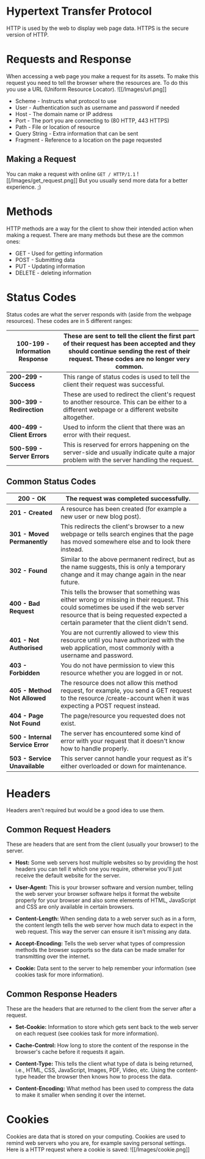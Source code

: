 # Hypertext Transfer Protocol
HTTP is used by the web to display web page data. HTTPS is the secure version of HTTP.
# Requests and Response
When accessing a web page you make a request for its assets. To make this request you need to tell the browser where the resources are.
To do this you use a URL (Uniform Resource Locator).
![[/Images/url.png]]
- Scheme - Instructs what protocol to use
- User - Authentication such as username and password if needed
- Host - The domain name or IP address
- Port - The port you are connecting to (80 HTTP, 443 HTTPS)
- Path - File or location of resource
- Query String - Extra information that can be sent
- Fragment - Reference to a location on the page requested

## Making a Request
You can make a request with online `GET / HTTP/1.1`
![[/Images/get_request.png]]
But you usually send more data for a better experience. ;)

# Methods
HTTP methods are a way for the client to show their intended action when making a request. There are many methods but these are the common ones:
- GET - Used for getting information
- POST - Submitting data
- PUT - Updating information
- DELETE - deleting information

# Status Codes
Status codes are what the server responds with (aside from the webpage resources). These codes are in 5 different ranges:

| **100-199 - Information Response** | These are sent to tell the client the first part of their request has been accepted and they should continue sending the rest of their request. These codes are no longer very common. |
| ---------------------------------- | -------------------------------------------------------------------------------------------------------------------------------------------------------------------------------------- |
| **200-299 - Success**              | This range of status codes is used to tell the client their request was successful.                                                                                                    |
| **300-399 - Redirection**          | These are used to redirect the client's request to another resource. This can be either to a different webpage or a different website altogether.                                      |
| **400-499 - Client Errors**        | Used to inform the client that there was an error with their request.                                                                                                                  |
| **500-599 - Server Errors**        | This is reserved for errors happening on the server-side and usually indicate quite a major problem with the server handling the request.                                              |
## Common Status Codes
| **200 - OK**                     | The request was completed successfully.                                                                                                                                                                                       |
| -------------------------------- | ----------------------------------------------------------------------------------------------------------------------------------------------------------------------------------------------------------------------------- |
| **201 - Created**                | A resource has been created (for example a new user or new blog post).                                                                                                                                                        |
| **301 - Moved Permanently**      | This redirects the client's browser to a new webpage or tells search engines that the page has moved somewhere else and to look there instead.                                                                                |
| **302 - Found**                  | Similar to the above permanent redirect, but as the name suggests, this is only a temporary change and it may change again in the near future.                                                                                |
| **400 - Bad Request**            | This tells the browser that something was either wrong or missing in their request. This could sometimes be used if the web server resource that is being requested expected a certain parameter that the client didn't send. |
| **401 - Not Authorised**         | You are not currently allowed to view this resource until you have authorized with the web application, most commonly with a username and password.                                                                           |
| **403 - Forbidden**              | You do not have permission to view this resource whether you are logged in or not.                                                                                                                                            |
| **405 - Method Not Allowed**     | The resource does not allow this method request, for example, you send a GET request to the resource /create-account when it was expecting a POST request instead.                                                            |
| **404 - Page Not Found**         | The page/resource you requested does not exist.                                                                                                                                                                               |
| **500 - Internal Service Error** | The server has encountered some kind of error with your request that it doesn't know how to handle properly.                                                                                                                  |
| **503 - Service Unavailable**    | This server cannot handle your request as it's either overloaded or down for maintenance.                                                                                                                                     |
# Headers
Headers aren't required but would be a good idea to use them.
## Common Request Headers
﻿These are headers that are sent from the client (usually your browser) to the server. 
- **Host:** Some web servers host multiple websites so by providing the host headers you can tell it which one you require, otherwise you'll just receive the default website for the server.  

- **User-Agent:** This is your browser software and version number, telling the web server your browser software helps it format the website properly for your browser and also some elements of HTML, JavaScript and CSS are only available in certain browsers.  

- **Content-Length:** When sending data to a web server such as in a form, the content length tells the web server how much data to expect in the web request. This way the server can ensure it isn't missing any data.

- **Accept-Encoding:** Tells the web server what types of compression methods the browser supports so the data can be made smaller for transmitting over the internet.

- **Cookie:** Data sent to the server to help remember your information (see cookies task for more information).  

## Common Response Headers
These are the headers that are returned to the client from the server after a request.
- **Set-Cookie:** Information to store which gets sent back to the web server on each request (see cookies task for more information).  

- **Cache-Control:** How long to store the content of the response in the browser's cache before it requests it again.  

- **Content-Type:** This tells the client what type of data is being returned, i.e., HTML, CSS, JavaScript, Images, PDF, Video, etc. Using the content-type header the browser then knows how to process the data.  

- **Content-Encoding:** What method has been used to compress the data to make it smaller when sending it over the internet.

# Cookies
Cookies are data that is stored on your computing. Cookies are used to remind web servers who you are, for example saving personal settings.
Here is a HTTP request where a cookie is saved:
![[/Images/cookie.png]]
